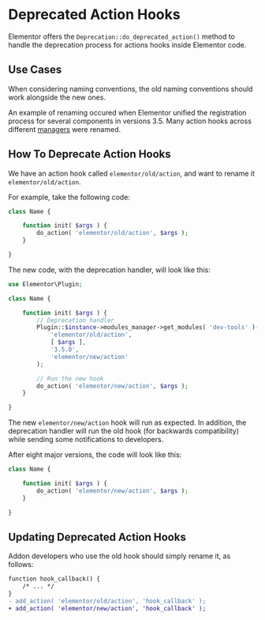 # Deprecated Action Hooks

<Badge type="tip" vertical="top" text="Elementor Core" /> <Badge type="warning" vertical="top" text="Intermediate" />

Elementor offers the `Deprecation::do_deprecated_action()` method to handle the deprecation process for actions hooks inside Elementor code.

## Use Cases

When considering naming conventions, the old naming conventions should work alongside the new ones.

An example of renaming occured when Elementor unified the registration process for several components in versions 3.5. Many action hooks across different [managers](./../managers/) were renamed.

## How To Deprecate Action Hooks

We have an action hook called `elementor/old/action`, and want to rename it `elementor/old/action`.

For example, take the following code:

```php
class Name {

	function init( $args ) {
		do_action( 'elementor/old/action', $args );
	}

}
```

The new code, with the deprecation handler, will look like this:

```php
use Elementor\Plugin;

class Name {

	function init( $args ) {
		// Deprecation handler
		Plugin::$instance->modules_manager->get_modules( 'dev-tools' )->deprecation->do_deprecated_action(
			'elementor/old/action',
			[ $args ],
			'3.5.0',
			'elementor/new/action'
		);

		// Run the new hook
		do_action( 'elementor/new/action', $args );
	}

}
```

The new `elementor/new/action` hook will run as expected. In addition, the deprecation handler will run the old hook (for backwards compatibility) while sending some notifications to developers.

After eight major versions, the code will look like this:

```php
class Name {

	function init( $args ) {
		do_action( 'elementor/new/action', $args );
	}

}
```

## Updating Deprecated Action Hooks

Addon developers who use the old hook should simply rename it, as follows:

```diff
function hook_callback() {
	/* ... */
}
- add_action( 'elementor/old/action', 'hook_callback' );
+ add_action( 'elementor/new/action', 'hook_callback' );
```

